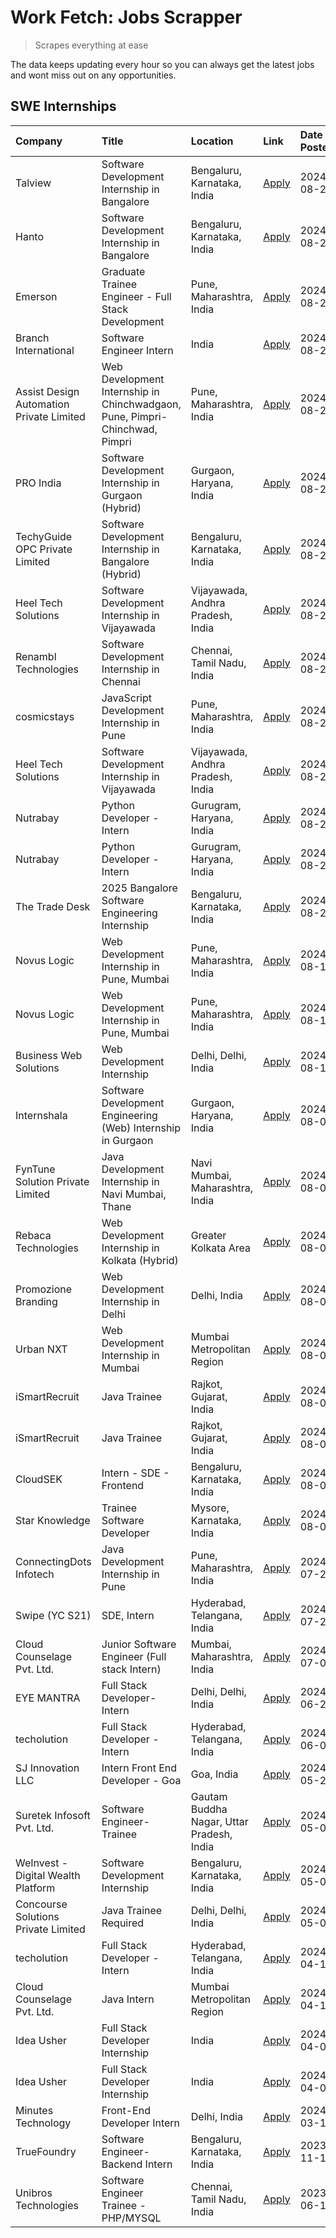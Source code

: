 # Work Fetch: Jobs Scrapper
> Scrapes everything at ease

The data keeps updating every hour so you can always get the latest jobs and wont miss out on any opportunities.

## SWE Internships
<!--START_SECTION:workfetch-->
| Company                                  | Title                                                                       | Location                                  | Link                                                                                                                                                                                                                                                                                                                     | Date Posted   |
|:-----------------------------------------|:----------------------------------------------------------------------------|:------------------------------------------|:-------------------------------------------------------------------------------------------------------------------------------------------------------------------------------------------------------------------------------------------------------------------------------------------------------------------------|:--------------|
| Talview                                  | Software Development Internship in Bangalore                                | Bengaluru, Karnataka, India               | [Apply](https://in.linkedin.com/jobs/view/software-development-internship-in-bangalore-at-talview-4012997749?position=5&pageNum=0&refId=z45G2Qi6z3F%2FyoYTq%2B0HpA%3D%3D&trackingId=L37O4MX2y3B8CZ45rxQ9nQ%3D%3D&trk=public_jobs_jserp-result_search-card)                                                               | 2024-08-29    |
| Hanto                                    | Software Development Internship in Bangalore                                | Bengaluru, Karnataka, India               | [Apply](https://in.linkedin.com/jobs/view/software-development-internship-in-bangalore-at-hanto-4013200427?position=12&pageNum=0&refId=z45G2Qi6z3F%2FyoYTq%2B0HpA%3D%3D&trackingId=3iN2aOhAQ0QS2iUjM1uEsw%3D%3D&trk=public_jobs_jserp-result_search-card)                                                                | 2024-08-29    |
| Emerson                                  | Graduate Trainee Engineer - Full Stack Development                          | Pune, Maharashtra, India                  | [Apply](https://in.linkedin.com/jobs/view/graduate-trainee-engineer-full-stack-development-at-emerson-4012695874?position=46&pageNum=0&refId=z45G2Qi6z3F%2FyoYTq%2B0HpA%3D%3D&trackingId=bqlW0VuGV5XuhFDtDmrXfQ%3D%3D&trk=public_jobs_jserp-result_search-card)                                                          | 2024-08-29    |
| Branch International                     | Software Engineer Intern                                                    | India                                     | [Apply](https://in.linkedin.com/jobs/view/software-engineer-intern-at-branch-international-3360513601?position=60&pageNum=0&refId=z45G2Qi6z3F%2FyoYTq%2B0HpA%3D%3D&trackingId=KUhFZfbQNRASKkqm%2ByAi9A%3D%3D&trk=public_jobs_jserp-result_search-card)                                                                   | 2024-08-29    |
| Assist Design Automation Private Limited | Web Development Internship in Chinchwadgaon, Pune, Pimpri-Chinchwad, Pimpri | Pune, Maharashtra, India                  | [Apply](https://in.linkedin.com/jobs/view/web-development-internship-in-chinchwadgaon-pune-pimpri-chinchwad-pimpri-at-assist-design-automation-private-limited-4010147193?position=56&pageNum=0&refId=z45G2Qi6z3F%2FyoYTq%2B0HpA%3D%3D&trackingId=zXAwMvP4aT1142VEyTbFSw%3D%3D&trk=public_jobs_jserp-result_search-card) | 2024-08-28    |
| PRO India                                | Software Development Internship in Gurgaon (Hybrid)                         | Gurgaon, Haryana, India                   | [Apply](https://in.linkedin.com/jobs/view/software-development-internship-in-gurgaon-hybrid-at-pro-india-4009587664?position=38&pageNum=0&refId=z45G2Qi6z3F%2FyoYTq%2B0HpA%3D%3D&trackingId=qpoLrza8X%2Bk1n81W2Awrmg%3D%3D&trk=public_jobs_jserp-result_search-card)                                                     | 2024-08-24    |
| TechyGuide OPC Private Limited           | Software Development Internship in Bangalore (Hybrid)                       | Bengaluru, Karnataka, India               | [Apply](https://in.linkedin.com/jobs/view/software-development-internship-in-bangalore-hybrid-at-techyguide-opc-private-limited-4009591646?position=44&pageNum=0&refId=z45G2Qi6z3F%2FyoYTq%2B0HpA%3D%3D&trackingId=a7a4d0G5wmMYAA7smBmySQ%3D%3D&trk=public_jobs_jserp-result_search-card)                                | 2024-08-24    |
| Heel Tech Solutions                      | Software Development Internship in Vijayawada                               | Vijayawada, Andhra Pradesh, India         | [Apply](https://in.linkedin.com/jobs/view/software-development-internship-in-vijayawada-at-heel-tech-solutions-4007906692?position=28&pageNum=0&refId=z45G2Qi6z3F%2FyoYTq%2B0HpA%3D%3D&trackingId=CEM6jMJ4aWzmXancKa5rpg%3D%3D&trk=public_jobs_jserp-result_search-card)                                                 | 2024-08-22    |
| Renambl Technologies                     | Software Development Internship in Chennai                                  | Chennai, Tamil Nadu, India                | [Apply](https://in.linkedin.com/jobs/view/software-development-internship-in-chennai-at-renambl-technologies-4007910299?position=40&pageNum=0&refId=z45G2Qi6z3F%2FyoYTq%2B0HpA%3D%3D&trackingId=jnB0YAhS%2FA9G%2BSyn69uecQ%3D%3D&trk=public_jobs_jserp-result_search-card)                                               | 2024-08-22    |
| cosmicstays                              | JavaScript Development Internship in Pune                                   | Pune, Maharashtra, India                  | [Apply](https://in.linkedin.com/jobs/view/javascript-development-internship-in-pune-at-cosmicstays-4007904825?position=50&pageNum=0&refId=z45G2Qi6z3F%2FyoYTq%2B0HpA%3D%3D&trackingId=38o%2Fi1cXB1Wd5%2F6u8G673Q%3D%3D&trk=public_jobs_jserp-result_search-card)                                                         | 2024-08-22    |
| Heel Tech Solutions                      | Software Development Internship in Vijayawada                               | Vijayawada, Andhra Pradesh, India         | [Apply](https://in.linkedin.com/jobs/view/software-development-internship-in-vijayawada-at-heel-tech-solutions-4007906692?position=3&pageNum=2&refId=b5ps6XEsYa13IaKMoJpTFw%3D%3D&trackingId=ONbf%2BgpWT%2FRu4XGX7PKTFg%3D%3D&trk=public_jobs_jserp-result_search-card)                                                  | 2024-08-22    |
| Nutrabay                                 | Python Developer - Intern                                                   | Gurugram, Haryana, India                  | [Apply](https://in.linkedin.com/jobs/view/python-developer-intern-at-nutrabay-4003909226?position=33&pageNum=0&refId=z45G2Qi6z3F%2FyoYTq%2B0HpA%3D%3D&trackingId=xkgW%2Blq3AB5FtszIzYm0Gg%3D%3D&trk=public_jobs_jserp-result_search-card)                                                                                | 2024-08-21    |
| Nutrabay                                 | Python Developer - Intern                                                   | Gurugram, Haryana, India                  | [Apply](https://in.linkedin.com/jobs/view/python-developer-intern-at-nutrabay-4003909226?position=8&pageNum=2&refId=b5ps6XEsYa13IaKMoJpTFw%3D%3D&trackingId=SejzsdBL4TbTv5jwLj5g2w%3D%3D&trk=public_jobs_jserp-result_search-card)                                                                                       | 2024-08-21    |
| The Trade Desk                           | 2025 Bangalore Software Engineering Internship                              | Bengaluru, Karnataka, India               | [Apply](https://in.linkedin.com/jobs/view/2025-bangalore-software-engineering-internship-at-the-trade-desk-3987456531?position=9&pageNum=0&refId=z45G2Qi6z3F%2FyoYTq%2B0HpA%3D%3D&trackingId=%2B1WORMPVbfRAKzIe2IgQ0A%3D%3D&trk=public_jobs_jserp-result_search-card)                                                    | 2024-08-20    |
| Novus Logic                              | Web Development Internship in Pune, Mumbai                                  | Pune, Maharashtra, India                  | [Apply](https://in.linkedin.com/jobs/view/web-development-internship-in-pune-mumbai-at-novus-logic-4003713081?position=35&pageNum=0&refId=z45G2Qi6z3F%2FyoYTq%2B0HpA%3D%3D&trackingId=L0YapF3iCduBcfcL9t9IPA%3D%3D&trk=public_jobs_jserp-result_search-card)                                                             | 2024-08-17    |
| Novus Logic                              | Web Development Internship in Pune, Mumbai                                  | Pune, Maharashtra, India                  | [Apply](https://in.linkedin.com/jobs/view/web-development-internship-in-pune-mumbai-at-novus-logic-4003713081?position=10&pageNum=2&refId=b5ps6XEsYa13IaKMoJpTFw%3D%3D&trackingId=KkK1XByzp5rqZ74OoqLSqw%3D%3D&trk=public_jobs_jserp-result_search-card)                                                                 | 2024-08-17    |
| Business Web Solutions                   | Web Development Internship                                                  | Delhi, Delhi, India                       | [Apply](https://in.linkedin.com/jobs/view/web-development-internship-at-business-web-solutions-3997105289?position=55&pageNum=0&refId=z45G2Qi6z3F%2FyoYTq%2B0HpA%3D%3D&trackingId=gtsfkVqDUZfQ89qo94YWgg%3D%3D&trk=public_jobs_jserp-result_search-card)                                                                 | 2024-08-10    |
| Internshala                              | Software Development Engineering (Web) Internship in Gurgaon                | Gurgaon, Haryana, India                   | [Apply](https://in.linkedin.com/jobs/view/software-development-engineering-web-internship-in-gurgaon-at-internshala-3997620471?position=3&pageNum=0&refId=z45G2Qi6z3F%2FyoYTq%2B0HpA%3D%3D&trackingId=ptatkuvrXyzYVPTou8TTSg%3D%3D&trk=public_jobs_jserp-result_search-card)                                             | 2024-08-09    |
| FynTune Solution Private Limited         | Java Development Internship in Navi Mumbai, Thane                           | Navi Mumbai, Maharashtra, India           | [Apply](https://in.linkedin.com/jobs/view/java-development-internship-in-navi-mumbai-thane-at-fyntune-solution-private-limited-3997617373?position=17&pageNum=0&refId=z45G2Qi6z3F%2FyoYTq%2B0HpA%3D%3D&trackingId=WTGVN1wQCzz78%2BhUl4x5LA%3D%3D&trk=public_jobs_jserp-result_search-card)                               | 2024-08-09    |
| Rebaca Technologies                      | Web Development Internship in Kolkata (Hybrid)                              | Greater Kolkata Area                      | [Apply](https://in.linkedin.com/jobs/view/web-development-internship-in-kolkata-hybrid-at-rebaca-technologies-3997621369?position=37&pageNum=0&refId=z45G2Qi6z3F%2FyoYTq%2B0HpA%3D%3D&trackingId=fYsiJGwJQnql84YIeNeTTQ%3D%3D&trk=public_jobs_jserp-result_search-card)                                                  | 2024-08-09    |
| Promozione Branding                      | Web Development Internship in Delhi                                         | Delhi, India                              | [Apply](https://in.linkedin.com/jobs/view/web-development-internship-in-delhi-at-promozione-branding-3995559880?position=24&pageNum=0&refId=z45G2Qi6z3F%2FyoYTq%2B0HpA%3D%3D&trackingId=Uds6vo%2FiFEj6KOXcpSYxnw%3D%3D&trk=public_jobs_jserp-result_search-card)                                                         | 2024-08-07    |
| Urban NXT                                | Web Development Internship in Mumbai                                        | Mumbai Metropolitan Region                | [Apply](https://in.linkedin.com/jobs/view/web-development-internship-in-mumbai-at-urban-nxt-3995561641?position=57&pageNum=0&refId=z45G2Qi6z3F%2FyoYTq%2B0HpA%3D%3D&trackingId=tQVCWsk%2FGvxTTxydf5b8%2FA%3D%3D&trk=public_jobs_jserp-result_search-card)                                                                | 2024-08-07    |
| iSmartRecruit                            | Java Trainee                                                                | Rajkot, Gujarat, India                    | [Apply](https://in.linkedin.com/jobs/view/java-trainee-at-ismartrecruit-3992301825?position=30&pageNum=0&refId=z45G2Qi6z3F%2FyoYTq%2B0HpA%3D%3D&trackingId=I7vxFBinEYkrWHy69ZhA2w%3D%3D&trk=public_jobs_jserp-result_search-card)                                                                                        | 2024-08-06    |
| iSmartRecruit                            | Java Trainee                                                                | Rajkot, Gujarat, India                    | [Apply](https://in.linkedin.com/jobs/view/java-trainee-at-ismartrecruit-3992301825?position=5&pageNum=2&refId=b5ps6XEsYa13IaKMoJpTFw%3D%3D&trackingId=BKccbKHh7A%2FzO7Z8dIC4NQ%3D%3D&trk=public_jobs_jserp-result_search-card)                                                                                           | 2024-08-06    |
| CloudSEK                                 | Intern - SDE - Frontend                                                     | Bengaluru, Karnataka, India               | [Apply](https://in.linkedin.com/jobs/view/intern-sde-frontend-at-cloudsek-3991574495?position=21&pageNum=0&refId=z45G2Qi6z3F%2FyoYTq%2B0HpA%3D%3D&trackingId=Fs8AEwKA0j6gc7QE3kYiWg%3D%3D&trk=public_jobs_jserp-result_search-card)                                                                                      | 2024-08-02    |
| Star Knowledge                           | Trainee Software Developer                                                  | Mysore, Karnataka, India                  | [Apply](https://in.linkedin.com/jobs/view/trainee-software-developer-at-star-knowledge-3991516161?position=51&pageNum=0&refId=z45G2Qi6z3F%2FyoYTq%2B0HpA%3D%3D&trackingId=QtSRo0zx3OGZi2CjCpNGRg%3D%3D&trk=public_jobs_jserp-result_search-card)                                                                         | 2024-08-02    |
| ConnectingDots Infotech                  | Java Development Internship in Pune                                         | Pune, Maharashtra, India                  | [Apply](https://in.linkedin.com/jobs/view/java-development-internship-in-pune-at-connectingdots-infotech-3983314097?position=39&pageNum=0&refId=z45G2Qi6z3F%2FyoYTq%2B0HpA%3D%3D&trackingId=ZUtNOeaKKNdU8uvfKjdFDQ%3D%3D&trk=public_jobs_jserp-result_search-card)                                                       | 2024-07-26    |
| Swipe (YC S21)                           | SDE, Intern                                                                 | Hyderabad, Telangana, India               | [Apply](https://in.linkedin.com/jobs/view/sde-intern-at-swipe-yc-s21-3980368092?position=54&pageNum=0&refId=z45G2Qi6z3F%2FyoYTq%2B0HpA%3D%3D&trackingId=hmqBuW8MfA%2B%2BgwaD3vilcw%3D%3D&trk=public_jobs_jserp-result_search-card)                                                                                       | 2024-07-22    |
| Cloud Counselage Pvt. Ltd.               | Junior Software Engineer (Full stack Intern)                                | Mumbai, Maharashtra, India                | [Apply](https://in.linkedin.com/jobs/view/junior-software-engineer-full-stack-intern-at-cloud-counselage-pvt-ltd-3967725851?position=19&pageNum=0&refId=z45G2Qi6z3F%2FyoYTq%2B0HpA%3D%3D&trackingId=CUahgUQGvndIpC7S8Hoayw%3D%3D&trk=public_jobs_jserp-result_search-card)                                               | 2024-07-09    |
| EYE MANTRA                               | Full Stack Developer- Intern                                                | Delhi, Delhi, India                       | [Apply](https://in.linkedin.com/jobs/view/full-stack-developer-intern-at-eye-mantra-3960988037?position=49&pageNum=0&refId=z45G2Qi6z3F%2FyoYTq%2B0HpA%3D%3D&trackingId=ZA0GNfpnxb5NImMMMAWLMQ%3D%3D&trk=public_jobs_jserp-result_search-card)                                                                            | 2024-06-28    |
| techolution                              | Full Stack Developer - Intern                                               | Hyderabad, Telangana, India               | [Apply](https://in.linkedin.com/jobs/view/full-stack-developer-intern-at-techolution-3947911862?position=52&pageNum=0&refId=z45G2Qi6z3F%2FyoYTq%2B0HpA%3D%3D&trackingId=YKlSyphh66Xqe7%2FL3nJSYQ%3D%3D&trk=public_jobs_jserp-result_search-card)                                                                         | 2024-06-06    |
| SJ Innovation LLC                        | Intern Front End Developer - Goa                                            | Goa, India                                | [Apply](https://in.linkedin.com/jobs/view/intern-front-end-developer-goa-at-sj-innovation-llc-3931678611?position=15&pageNum=0&refId=z45G2Qi6z3F%2FyoYTq%2B0HpA%3D%3D&trackingId=aAcxPKJSpR8vFroNpsKZbQ%3D%3D&trk=public_jobs_jserp-result_search-card)                                                                  | 2024-05-24    |
| Suretek Infosoft Pvt. Ltd.               | Software Engineer-Trainee                                                   | Gautam Buddha Nagar, Uttar Pradesh, India | [Apply](https://in.linkedin.com/jobs/view/software-engineer-trainee-at-suretek-infosoft-pvt-ltd-3916999948?position=41&pageNum=0&refId=z45G2Qi6z3F%2FyoYTq%2B0HpA%3D%3D&trackingId=UWq6tV31Jv0Bl3JxBOvrMg%3D%3D&trk=public_jobs_jserp-result_search-card)                                                                | 2024-05-04    |
| WeInvest - Digital Wealth Platform       | Software Development Internship                                             | Bengaluru, Karnataka, India               | [Apply](https://in.linkedin.com/jobs/view/software-development-internship-at-weinvest-digital-wealth-platform-3912867225?position=2&pageNum=0&refId=z45G2Qi6z3F%2FyoYTq%2B0HpA%3D%3D&trackingId=J8I74em3ELewBCdMVFUQeQ%3D%3D&trk=public_jobs_jserp-result_search-card)                                                   | 2024-05-01    |
| Concourse Solutions Private Limited      | Java Trainee Required                                                       | Delhi, Delhi, India                       | [Apply](https://in.linkedin.com/jobs/view/java-trainee-required-at-concourse-solutions-private-limited-3912869388?position=14&pageNum=0&refId=z45G2Qi6z3F%2FyoYTq%2B0HpA%3D%3D&trackingId=MQttMh8eyl7ZdTZCei4MHw%3D%3D&trk=public_jobs_jserp-result_search-card)                                                         | 2024-05-01    |
| techolution                              | Full Stack Developer - Intern                                               | Hyderabad, Telangana, India               | [Apply](https://in.linkedin.com/jobs/view/full-stack-developer-intern-at-techolution-3904814977?position=59&pageNum=0&refId=z45G2Qi6z3F%2FyoYTq%2B0HpA%3D%3D&trackingId=qwQFM%2FZQ%2FT1XszXMxmOmdw%3D%3D&trk=public_jobs_jserp-result_search-card)                                                                       | 2024-04-18    |
| Cloud Counselage Pvt. Ltd.               | Java Intern                                                                 | Mumbai Metropolitan Region                | [Apply](https://in.linkedin.com/jobs/view/java-intern-at-cloud-counselage-pvt-ltd-3896025667?position=43&pageNum=0&refId=z45G2Qi6z3F%2FyoYTq%2B0HpA%3D%3D&trackingId=MeMnbGwEXj1dokXUX08qfg%3D%3D&trk=public_jobs_jserp-result_search-card)                                                                              | 2024-04-12    |
| Idea Usher                               | Full Stack Developer Internship                                             | India                                     | [Apply](https://in.linkedin.com/jobs/view/full-stack-developer-internship-at-idea-usher-3879565540?position=26&pageNum=0&refId=z45G2Qi6z3F%2FyoYTq%2B0HpA%3D%3D&trackingId=Ns8up%2FfgudCgsN90%2F2qyDg%3D%3D&trk=public_jobs_jserp-result_search-card)                                                                    | 2024-04-01    |
| Idea Usher                               | Full Stack Developer Internship                                             | India                                     | [Apply](https://in.linkedin.com/jobs/view/full-stack-developer-internship-at-idea-usher-3879565540?position=1&pageNum=2&refId=b5ps6XEsYa13IaKMoJpTFw%3D%3D&trackingId=%2BTOdSnxtun54pG68H%2FjwhQ%3D%3D&trk=public_jobs_jserp-result_search-card)                                                                         | 2024-04-01    |
| Minutes Technology                       | Front-End Developer Intern                                                  | Delhi, India                              | [Apply](https://in.linkedin.com/jobs/view/front-end-developer-intern-at-minutes-technology-3853712549?position=23&pageNum=0&refId=z45G2Qi6z3F%2FyoYTq%2B0HpA%3D%3D&trackingId=FZ2YbpzvhuWPC5HxM5DU6w%3D%3D&trk=public_jobs_jserp-result_search-card)                                                                     | 2024-03-14    |
| TrueFoundry                              | Software Engineer-Backend Intern                                            | Bengaluru, Karnataka, India               | [Apply](https://in.linkedin.com/jobs/view/software-engineer-backend-intern-at-truefoundry-3779508170?position=45&pageNum=0&refId=z45G2Qi6z3F%2FyoYTq%2B0HpA%3D%3D&trackingId=9ieUTS0IAYVWUqVAs7cSlg%3D%3D&trk=public_jobs_jserp-result_search-card)                                                                      | 2023-11-10    |
| Unibros Technologies                     | Software Engineer Trainee - PHP/MYSQL                                       | Chennai, Tamil Nadu, India                | [Apply](https://in.linkedin.com/jobs/view/software-engineer-trainee-php-mysql-at-unibros-technologies-3656599241?position=47&pageNum=0&refId=z45G2Qi6z3F%2FyoYTq%2B0HpA%3D%3D&trackingId=N3thqKT1AMADsuF6c4zekg%3D%3D&trk=public_jobs_jserp-result_search-card)                                                          | 2023-06-12    |
<!--END_SECTION:workfetch-->
